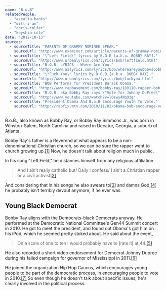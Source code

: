 ```yaml
---
name: "B.o.B"
relatedPeople:
  - "azealia-banks"
  - "will-i-am"
  - "chris-colfer"
  - "keyshia-cole"
date: "2012-10-13"
sources:
  - sourceTitle: "PARENTS OF GRAMMY NOMINEE SPEAK."
    sourceUrl: "http://www.examiner.com/article/parents-of-grammy-nominee-speak"
  - sourceTitle: "\"Left Field\" lyrics by B.O.B [a.k.a. BOBBY RAY]."
    sourceUrl: "http://www.urbanlyrics.com/lyrics/bob/leftfield.html"
  - sourceTitle: "B.O.B. LYRICS – Where Are You."
    sourceUrl: "http://www.azlyrics.com/lyrics/bob/whereareyoubobvsbobbyray.html"
  - sourceTitle: "\"Fuck You\" lyrics by B.O.B [a.k.a. BOBBY RAY]."
    sourceUrl: "http://www.urbanlyrics.com/lyrics/bob/fuckyou.html"
  - sourceTitle: "BOB Performs for President Barack Obama."
    sourceUrl: "http://www.rapbasement.com/bobby-ray/100110-rapper-bob-performs-for-president-barack-obama.html"
  - sourceTitle: "B.O.B. aka Bobby Ray says \"Vote for Johnny DuPree\" Nov. 8."
    sourceUrl: "http://www.youtube.com/watch?v=lOswy4NqOzg"
  - sourceTitle: "President Obama And B.o.B Encourage Youth To Vote."
    sourceUrl: "http://rapfix.mtv.com/2010/11/02/obama-bob-encourage-vote/"
---
```


B.o.B., also known as Bobby Ray, or Bobby Ray Simmons Jr., was born in Winston-Salem, North Carolina and raised in Decatur, Georgia, a suburb of Atlanta.

Bobby Ray's father is a Reverend at what appears to be a non-denominational Christian church, so we can be sure the rapper went to church growing up.<a class="source-citation" href="#http://www.examiner.com/article/parents-of-grammy-nominee-speak" title="PARENTS OF GRAMMY NOMINEE SPEAK.">[1]</a> Now, he doesn't talk about religion much in public.

In his song "Left Field," he distances himself from any religious affiliation:

>And I ain't really catholic but/ Daily I confess/ I ain't a Christian rapper or a civil activist<a class="source-citation" href="#http://www.urbanlyrics.com/lyrics/bob/leftfield.html" title="&quot;Left Field&quot; lyrics by B.O.B [a.k.a. BOBBY RAY].">[2]</a>

And considering that in his songs he also swears to<a class="source-citation" href="#http://www.azlyrics.com/lyrics/bob/whereareyoubobvsbobbyray.html" title="B.O.B. LYRICS – Where Are You.">[3]</a> and damns God,<a class="source-citation" href="#http://www.urbanlyrics.com/lyrics/bob/fuckyou.html" title="&quot;Fuck You&quot; lyrics by B.O.B [a.k.a. BOBBY RAY].">[4]</a> he probably isn't terribly devout anymore, if he ever was.


## Young Black Democrat

Bobby Ray aligns with the Democrats–black Democrats anyway. He performed at the Democratic National Committee's Gen44 Summit concert in 2010. He got to meet the president, and found out Obama's got him on his iPod, which he seemed pretty stoked about. He said about the event,

>On a scale of one to ten I would probably have to [rate it] at 44.<a class="source-citation" href="#http://www.rapbasement.com/bobby-ray/100110-rapper-bob-performs-for-president-barack-obama.html" title="BOB Performs for President Barack Obama.">[5]</a>

He also recorded a short video endorsement for Democrat Johnny Dupree during his failed campaign for governor of Mississippi in 2011.<a class="source-citation" href="#http://www.youtube.com/watch?v=lOswy4NqOzg" title="B.O.B. aka Bobby Ray says &quot;Vote for Johnny DuPree&quot; Nov. 8.">[6]</a>

He joined the organization Hip Hop Caucus, which encourages young people to be part of the democratic process, in encouraging people to vote in 2010.<a class="source-citation" href="#http://rapfix.mtv.com/2010/11/02/obama-bob-encourage-vote/" title="President Obama And B.o.B Encourage Youth To Vote.">[7]</a> So even though he doesn't talk about specific issues, he's clearly involved in the political process.